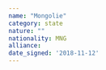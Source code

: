 ```yaml
---
name: "Mongolie"
category: state
nature: ""
nationality: MNG
alliance: 
date_signed: '2018-11-12'
---
```

    